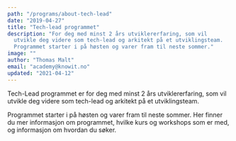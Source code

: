 ```yaml
---
path: "/programs/about-tech-lead"
date: "2019-04-27"
title: "Tech-lead programmet"
description: "For deg med minst 2 års utviklererfaring, som vil
  utvikle deg videre som tech-lead og arkitekt på et utviklingsteam.
  Programmet starter i på høsten og varer fram til neste sommer."
image: ""
author: "Thomas Malt"
email: "academy@knowit.no"
updated: "2021-04-12"
---
```


Tech-Lead programmet er for deg med minst 2 års utviklererfaring, som vil
utvikle deg videre som tech-lead og arkitekt på et utviklingsteam.

Programmet starter i på høsten og varer fram til neste sommer.
Her finner du mer informasjon om programmet, hvilke kurs og workshops som er med,
og informasjon om hvordan du søker.
